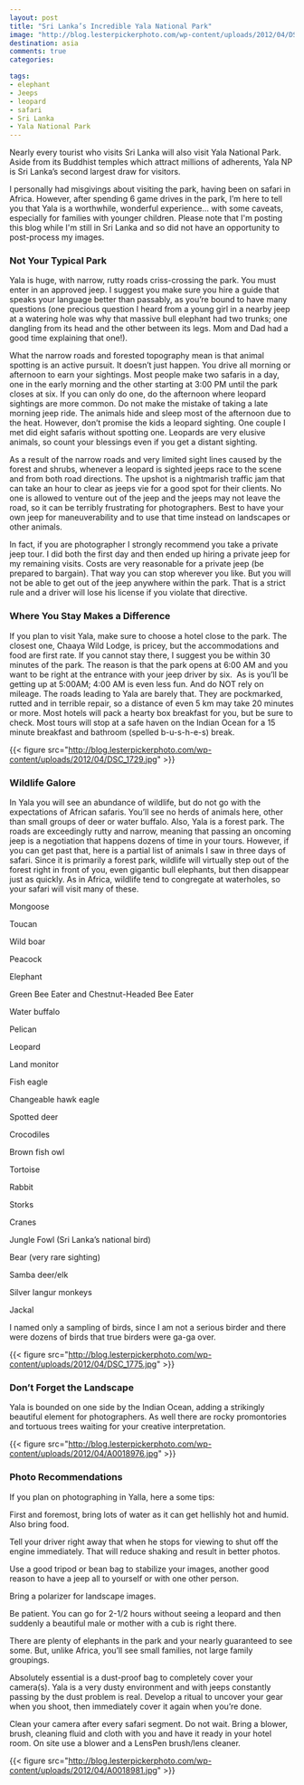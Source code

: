```yaml
---
layout: post
title: "Sri Lanka’s Incredible Yala National Park"
image: "http://blog.lesterpickerphoto.com/wp-content/uploads/2012/04/DSC_1547.jpg"
destination: asia
comments: true
categories:

tags:
- elephant
- Jeeps
- leopard
- safari
- Sri Lanka
- Yala National Park
---
```

Nearly every tourist who visits Sri Lanka will also visit Yala National Park. Aside from its Buddhist temples which attract millions of adherents, Yala NP is Sri Lanka’s second largest draw for visitors.

I personally had misgivings about visiting the park, having been on safari in Africa. However, after spending 6 game drives in the park, I’m here to tell you that Yala is a worthwhile, wonderful experience… with some caveats, especially for families with younger children. Please note that I'm posting this blog while I'm still in Sri Lanka and so did not have an opportunity to post-process my images.

<h3>Not Your Typical Park</h3>
Yala is huge, with narrow, rutty roads criss-crossing the park. You must enter in an approved jeep. I suggest you make sure you hire a guide that speaks your language better than passably, as you’re bound to have many questions (one precious question I heard from a young girl in a nearby jeep at a watering hole was why that massive bull elephant had two trunks; one dangling from its head and the other between its legs. Mom and Dad had a good time explaining that one!).

What the narrow roads and forested topography mean is that animal spotting is an active pursuit. It doesn’t just happen. You drive all morning or afternoon to earn your sightings. Most people make two safaris in a day, one in the early morning and the other starting at 3:00 PM until the park closes at six. If you can only do one, do the afternoon where leopard sightings are more common. Do not make the mistake of taking a late morning jeep ride. The animals hide and sleep most of the afternoon due to the heat. However, don’t promise the kids a leopard sighting. One couple I met did eight safaris without spotting one. Leopards are very elusive animals, so count your blessings even if you get a distant sighting.

As a result of the narrow roads and very limited sight lines caused by the forest and shrubs, whenever a leopard is sighted jeeps race to the scene and from both road directions. The upshot is a nightmarish traffic jam that can take an hour to clear as jeeps vie for a good spot for their clients. No one is allowed to venture out of the jeep and the jeeps may not leave the road, so it can be terribly frustrating for photographers. Best to have your own jeep for maneuverability and to use that time instead on landscapes or other animals.

In fact, if you are photographer I strongly recommend you take a private jeep tour. I did both the first day and then ended up hiring a private jeep for my remaining visits. Costs are very reasonable for a private jeep (be prepared to bargain). That way you can stop wherever you like. But you will not be able to get out of the jeep anywhere within the park. That is a strict rule and a driver will lose his license if you violate that directive.

<h3>Where You Stay Makes a Difference</h3>
If you plan to visit Yala, make sure to choose a hotel close to the park. The closest one, Chaaya Wild Lodge, is pricey, but the accommodations and food are first rate. If you cannot stay there, I suggest you be within 30 minutes of the park. The reason is that the park opens at 6:00 AM and you want to be right at the entrance with your jeep driver by six.  As is you’ll be getting up at 5:00AM; 4:00 AM is even less fun. And do NOT rely on mileage. The roads leading to Yala are barely that. They are pockmarked, rutted and in terrible repair, so a distance of even 5 km may take 20 minutes or more. Most hotels will pack a hearty box breakfast for you, but be sure to check. Most tours will stop at a safe haven on the Indian Ocean for a 15 minute breakfast and bathroom (spelled b-u-s-h-e-s) break.

{{< figure src="http://blog.lesterpickerphoto.com/wp-content/uploads/2012/04/DSC_1729.jpg" >}}

<h3>Wildlife Galore</h3>
In Yala you will see an abundance of wildlife, but do not go with the expectations of African safaris. You’ll see no herds of animals here, other than small groups of deer or water buffalo. Also, Yala is a forest park. The roads are exceedingly rutty and narrow, meaning that passing an oncoming jeep is a negotiation that happens dozens of time in your tours. However, if you can get past that, here is a partial list of animals I saw in three days of safari. Since it is primarily a forest park, wildlife will virtually step out of the forest right in front of you, even gigantic bull elephants, but then disappear just as quickly. As in Africa, wildlife tend to congregate at waterholes, so your safari will visit many of these.

Mongoose

Toucan

Wild boar

Peacock

Elephant

Green Bee Eater and Chestnut-Headed Bee Eater

Water buffalo

Pelican

Leopard

Land monitor

Fish eagle

Changeable hawk eagle

Spotted deer

Crocodiles

Brown fish owl

Tortoise

Rabbit

Storks

Cranes

Jungle Fowl (Sri Lanka’s national bird)

Bear (very rare sighting)

Samba deer/elk

Silver langur monkeys

Jackal

I named only a sampling of birds, since I am not a serious birder and there were dozens of birds that true birders were ga-ga over.

{{< figure src="http://blog.lesterpickerphoto.com/wp-content/uploads/2012/04/DSC_1775.jpg" >}}

<h3>Don’t Forget the Landscape</h3>
Yala is bounded on one side by the Indian Ocean, adding a strikingly beautiful element for photographers. As well there are rocky promontories and tortuous trees waiting for your creative interpretation.

{{< figure src="http://blog.lesterpickerphoto.com/wp-content/uploads/2012/04/A0018976.jpg" >}}

<h3>Photo Recommendations</h3>
If you plan on photographing in Yalla, here a some tips:

First and foremost, bring lots of water as it can get hellishly hot and humid. Also bring food.

Tell your driver right away that when he stops for viewing to shut off the engine immediately. That will reduce shaking and result in better photos.

Use a good tripod or bean bag to stabilize your images, another good reason to have a jeep all to yourself or with one other person.

Bring a polarizer for landscape images.

Be patient. You can go for 2-1/2 hours without seeing a leopard and then suddenly a beautiful male or mother with a cub is right there.

There are plenty of elephants in the park and your nearly guaranteed to see some. But, unlike Africa, you’ll see small families, not large family groupings.

Absolutely essential is a dust-proof bag to completely cover your camera(s). Yala is a very dusty environment and with jeeps constantly passing by the dust problem is real. Develop a ritual to uncover your gear when you shoot, then immediately cover it again when you’re done.

Clean your camera after every safari segment. Do not wait. Bring a blower, brush, cleaning fluid and cloth with you and have it ready in your hotel room. On site use a blower and a LensPen brush/lens cleaner.

{{< figure src="http://blog.lesterpickerphoto.com/wp-content/uploads/2012/04/A0018981.jpg" >}}